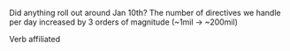 Did anything roll out around Jan 10th? The number of directives we handle per day increased by 3 orders of magnitude (~1mil -> ~200mil)

Verb
affiliated
